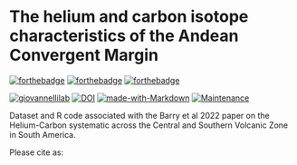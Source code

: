 # The helium and carbon isotope characteristics of the Andean Convergent Margin

[![forthebadge](https://forthebadge.com/images/badges/cc-by-nd.svg)](https://forthebadge.com)
[![forthebadge](https://forthebadge.com/images/badges/powered-by-coffee.svg)](https://forthebadge.com)
[![forthebadge](https://forthebadge.com/images/badges/built-with-science.svg)](https://forthebadge.com)


[![giovannellilab](https://img.shields.io/badge/BY-Giovannelli_Lab-blue)](http://dgiovannelli.github.io)
[![DOI](https://zenodo.org/badge/DOI/10.5281/zenodo.6330968.svg)](https://doi.org/10.5281/zenodo.6330968)
[![made-with-Markdown](https://img.shields.io/badge/Coded%20in-R-red.svg)](https://www.r-project.org/)
[![Maintenance](https://img.shields.io/badge/Maintained%3F-yes-green.svg)](https://GitHub.com/Naereen/StrapDown.js/graphs/commit-activity)


Dataset and R code associated with the Barry et al 2022 paper on the Helium-Carbon systematic across the Central and Southern Volcanic Zone in South America.

Please cite as:
